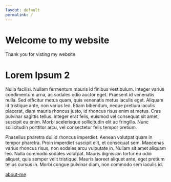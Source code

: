 ```yaml
---
layout: default 
permalink: /
---
```


# Welcome to my website
Thank you for visting my website

# Lorem Ipsum 2  
Nulla facilisi. Nullam fermentum mauris id finibus vestibulum. Integer varius condimentum urna, ac sodales odio auctor eget. Praesent id venenatis nulla. Sed efficitur metus quam, quis venenatis metus iaculis eget. Aliquam id tristique ante, non varius leo. Etiam bibendum, neque pretium iaculis placerat, diam mauris rhoncus justo, id rhoncus risus enim at metus. Cras pulvinar sagittis tellus. Integer erat felis, euismod vel consequat sit amet, suscipit eu enim. Morbi scelerisque sollicitudin elit ac fringilla. Nunc sollicitudin porttitor arcu, vel consectetur felis tempor pretium.

Phasellus pharetra dui id rhoncus imperdiet. Aenean volutpat quam in tempor pharetra. Proin imperdiet suscipit elit, et consequat sem. Maecenas varius rhoncus risus, non sodales arcu vulputate in. Nullam sit amet aliquam leo. Nulla commodo sodales volutpat. Mauris dignissim tortor eu odio aliquet, quis semper velit tristique. Mauris laoreet aliquet ante, eget pretium tellus cursus in. Morbi congue pulvinar diam, non commodo sem iaculis id.

[about-me](./about.md)

